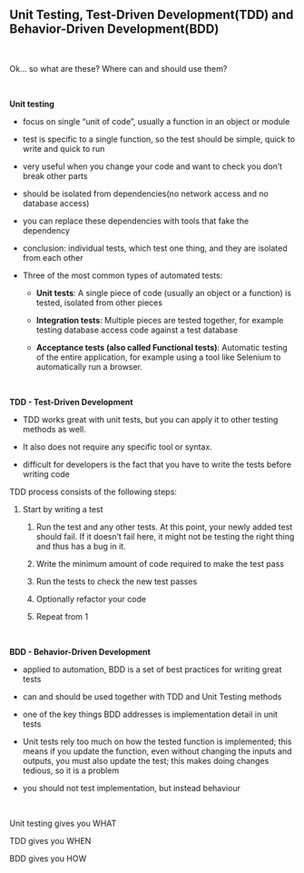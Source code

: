 Unit Testing, Test-Driven Development(TDD) and Behavior-Driven Development(BDD)
-------------------------------------------------------------------------------

 

Ok... so what are these? Where can and should use them?

 

**Unit testing**

-   focus on single “unit of code”, usually a function in an object or module

-   test is specific to a single function, so the test should be simple, quick
    to write and quick to run

-   very useful when you change your code and want to check you don’t break
    other parts

-   should be isolated from dependencies(no network access and no database
    access)

-   you can replace these dependencies with tools that fake the dependency

-   conclusion: individual tests, which test one thing, and they are isolated
    from each other

-   Three of the most common types of automated tests:

    -   **Unit tests**: A single piece of code (usually an object or a function)
        is tested, isolated from other pieces

    -   **Integration tests**: Multiple pieces are tested together, for example
        testing database access code against a test database

    -   **Acceptance tests (also called Functional tests)**: Automatic testing
        of the entire application, for example using a tool like Selenium to
        automatically run a browser.

 

**TDD - Test-Driven Development**

-   TDD works great with unit tests, but you can apply it to other testing
    methods as well.

-   It also does not require any specific tool or syntax.

-   difficult for developers is the fact that you have to write the tests before
    writing code

TDD process consists of the following steps:

1.  Start by writing a test

    1.  Run the test and any other tests. At this point, your newly added test
        should fail. If it doesn’t fail here, it might not be testing the right
        thing and thus has a bug in it.

    2.  Write the minimum amount of code required to make the test pass

    3.  Run the tests to check the new test passes

    4.  Optionally refactor your code

    5.  Repeat from 1

 

**BDD - Behavior-Driven Development**

-   applied to automation, BDD is a set of best practices for writing great
    tests

-   can and should be used together with TDD and Unit Testing methods

-   one of the key things BDD addresses is implementation detail in unit tests

-   Unit tests rely too much on how the tested function is implemented; this
    means if you update the function, even without changing the inputs and
    outputs, you must also update the test; this makes doing changes tedious, so
    it is a problem

-   you should not test implementation, but instead behaviour

 

Unit testing gives you WHAT

TDD gives you WHEN

BDD gives you HOW

 

 
-
